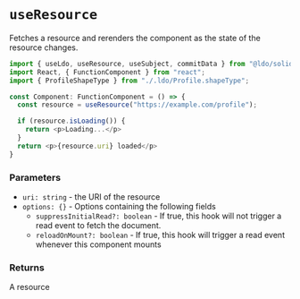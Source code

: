 # `useResource`

Fetches a resource and rerenders the component as the state of the resource changes.

```typescript
import { useLdo, useResource, useSubject, commitData } from "@ldo/solid-react";
import React, { FunctionComponent } from "react";
import { ProfileShapeType } from "./.ldo/Profile.shapeType";

const Component: FunctionComponent = () => {
  const resource = useResource("https://example.com/profile");

  if (resource.isLoading()) {
    return <p>Loading...</p>
  }
  return <p>{resource.uri} loaded</p>
}
```

### Parameters

 - `uri: string` - the URI of the resource
 - `options: {}` - Options containing the following fields
   - `suppressInitialRead?: boolean` - If true, this hook will not trigger a read event to fetch the document.
   - `reloadOnMount?: boolean` - If true, this hook will trigger a read event whenever this component mounts

### Returns

A resource

